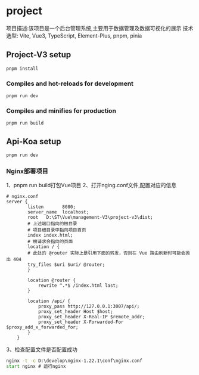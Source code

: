 # project

项目描述:该项目是一个后台管理系统,主要用于数据管理及数据可视化的展示
技术选型: Vite, Vue3, TypeScript, Element-Plus, pnpm, pinia

## Project-V3 setup
```
pnpm install
```

### Compiles and hot-reloads for development
```
pnpm run dev
```

### Compiles and minifies for production
```
pnpm run build
```

## Api-Koa setup

```
pnpm run dev
```



### Nginx部署项目
1、pnpm run build打包Vue项目
2、打开nging.conf文件,配置对应的信息

```
# nginx.conf
server {
        listen       8080;
        server_name  localhost;
        root   D:\ST\Vue\management-V3\project-v3\dist;
        # 上述端口指向的根目录
        # 项目根目录中指向项目首页
        index index.html;
        # 根请求会指向的页面
        location / {
        # 此处的 @router 实际上是引用下面的转发，否则在 Vue 路由刷新时可能会抛出 404
        try_files $uri $uri/ @router;
        }

        location @router {
            rewrite ^.*$ /index.html last; 
        }
        
        location /api/ {
            proxy_pass http://127.0.0.1:3007/api/;
            proxy_set_header Host $host;
            proxy_set_header X-Real-IP $remote_addr;
            proxy_set_header X-Forwarded-For $proxy_add_x_forwarded_for;
        }
    }
```
3、检查配置文件是否配置成功

```cmd
nginx -t -c D:\develop\nginx-1.22.1\conf\nginx.conf
start nginx # 运行nginx
```

